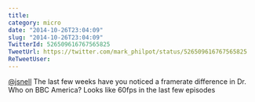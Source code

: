 ```yaml
---
title: 
category: micro
date: "2014-10-26T23:04:09"
slug: "2014-10-26T23:04:09"
TwitterId: 526509616767565825
TweetUrl: https://twitter.com/mark_philpot/status/526509616767565825
ReTweetUser: 
---
```


[@jsnell](https://twitter.com/jsnell) The last few weeks have you noticed a framerate difference in Dr. Who on BBC America? Looks like 60fps in the last few episodes